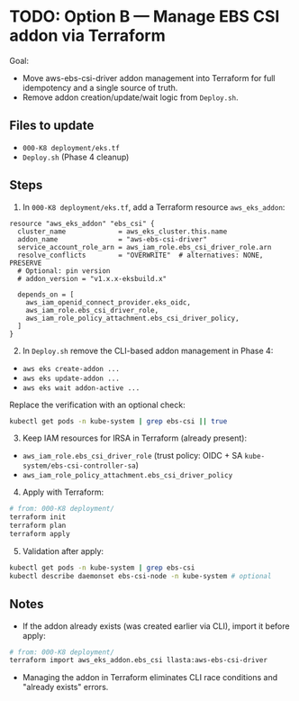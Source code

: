 # TODO: Option B — Manage EBS CSI addon via Terraform

Goal:
- Move aws-ebs-csi-driver addon management into Terraform for full idempotency and a single source of truth.
- Remove addon creation/update/wait logic from `Deploy.sh`.

## Files to update
- `000-K8 deployment/eks.tf`
- `Deploy.sh` (Phase 4 cleanup)

## Steps

1) In `000-K8 deployment/eks.tf`, add a Terraform resource `aws_eks_addon`:

```hcl
resource "aws_eks_addon" "ebs_csi" {
  cluster_name             = aws_eks_cluster.this.name
  addon_name               = "aws-ebs-csi-driver"
  service_account_role_arn = aws_iam_role.ebs_csi_driver_role.arn
  resolve_conflicts        = "OVERWRITE"  # alternatives: NONE, PRESERVE
  # Optional: pin version
  # addon_version = "v1.x.x-eksbuild.x"

  depends_on = [
    aws_iam_openid_connect_provider.eks_oidc,
    aws_iam_role.ebs_csi_driver_role,
    aws_iam_role_policy_attachment.ebs_csi_driver_policy,
  ]
}
```

2) In `Deploy.sh` remove the CLI-based addon management in Phase 4:
- `aws eks create-addon ...`
- `aws eks update-addon ...`
- `aws eks wait addon-active ...`

Replace the verification with an optional check:

```bash
kubectl get pods -n kube-system | grep ebs-csi || true
```

3) Keep IAM resources for IRSA in Terraform (already present):
- `aws_iam_role.ebs_csi_driver_role` (trust policy: OIDC + SA `kube-system/ebs-csi-controller-sa`)
- `aws_iam_role_policy_attachment.ebs_csi_driver_policy`

4) Apply with Terraform:

```bash
# from: 000-K8 deployment/
terraform init
terraform plan
terraform apply
```

5) Validation after apply:

```bash
kubectl get pods -n kube-system | grep ebs-csi
kubectl describe daemonset ebs-csi-node -n kube-system # optional
```

## Notes
- If the addon already exists (was created earlier via CLI), import it before apply:

```bash
# from: 000-K8 deployment/
terraform import aws_eks_addon.ebs_csi llasta:aws-ebs-csi-driver
```

- Managing the addon in Terraform eliminates CLI race conditions and "already exists" errors.
